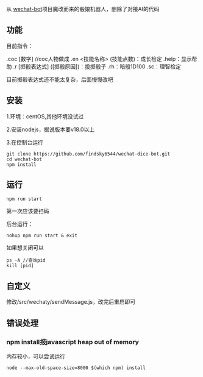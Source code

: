从 [wechat-bot](https://github.com/wangrongding/wechat-bot)项目魔改而来的骰娘机器人，删除了对接AI的代码

## 功能
目前指令：

.coc [数字] //coc人物做成
.en <技能名称> (技能点数)：成长检定
.help：显示帮助
.r [掷骰表达式] ([掷骰原因])：投掷骰子
.rh：暗骰1D100
.sc：理智检定

目前掷骰表达式还不能太复杂，后面慢慢改吧


## 安装
1.环境：centOS,其他环境没试过

2.安装nodejs，据说版本要v18.0以上

3.在控制台运行
```
git clone https://github.com/findsky6544/wechat-dice-bot.git
cd wechat-bot
npm install
```

## 运行
```
npm run start
```
第一次应该要扫码

后台运行：
```
nohup npm run start & exit
```
如果想关闭可以
```
ps -A //查询pid
kill [pid]
```

## 自定义
修改/src/wechaty/sendMessage.js，改完后重启即可

## 错误处理
### npm install报javascript heap out of memory
内存较小，可以尝试运行
```
node --max-old-space-size=8000 $(which npm) install
```
